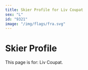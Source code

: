 ```yaml
---
title: Skier Profile for Liv Coupat
sex: "L"
id: "9321"
image: "/img/flags/fra.svg" 
---
```


# Skier Profile

This page is for: Liv Coupat.
    